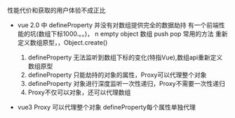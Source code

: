 性能代价和获取的用户体验不成正比
- vue 2.0 中 defineProperty 并没有对数组提供完全的数据劫持
  有一个前端性能的坑(数组下标1000.。。)， n empty object 数组
  push pop 常用的方法 重新定义数组原型，，Object.create()
  1. defineProperty 无法监听到数组下标的变化(特指Vue),数组api重新定义数组原型
  2. defineProperty 只能劫持的对象的属性，Proxy可以代理整个对象
  3. defineProperty 对象进行深度监听一次性递归，Proxy不需要一次性递归
  4. Proxy不仅可以对象，还可以代理数组

- vue3 Proxy 可以代理整个对象    defineProperty每个属性单独代理

